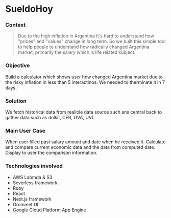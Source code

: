 # SueldoHoy

### Context

> Due to the high inflation in Argentina
> It's hard to understand how "prices" and "values" change in long term.
> So we built this simple tool to help people to understand how radically changed Argentina market, primarily the salary which is life related subject.

### Objective
Build a calculator which shows user how changed Argentina market due to the risky inflation in less than 5 interactinos. We needed to therminate it in 7 days.

### Solution
We fetch historical data from realible data source such ans central back to gather data such as dollar, CER, UVA, UVI.
### Main User Case
When user filled past salary amount and date when he received it.
Calculate and compare current economic data and the data from computed date.
Display to user the comparison information.


### Technologies involved
- AWS Labmda & S3
- Severless framework
- Ruby
- React
- Next.js framework
- Grommet UI
- Google Cloud Platform App Engine

